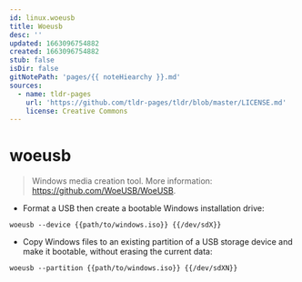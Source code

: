 ```yaml
---
id: linux.woeusb
title: Woeusb
desc: ''
updated: 1663096754882
created: 1663096754882
stub: false
isDir: false
gitNotePath: 'pages/{{ noteHiearchy }}.md'
sources:
  - name: tldr-pages
    url: 'https://github.com/tldr-pages/tldr/blob/master/LICENSE.md'
    license: Creative Commons
---
```

# woeusb

> Windows media creation tool.
> More information: <https://github.com/WoeUSB/WoeUSB>.

- Format a USB then create a bootable Windows installation drive:

`woeusb --device {{path/to/windows.iso}} {{/dev/sdX}}`

- Copy Windows files to an existing partition of a USB storage device and make it bootable, without erasing the current data:

`woeusb --partition {{path/to/windows.iso}} {{/dev/sdXN}}`


